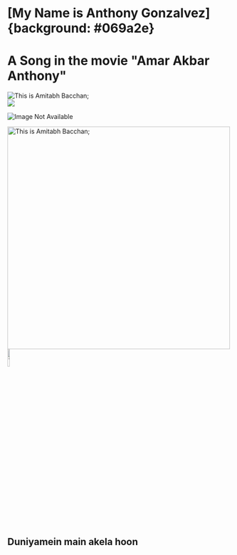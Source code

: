 **[My Name is Anthony Gonzalvez]{background: #069a2e}**
==============================
A Song in the movie "Amar Akbar Anthony"
========================================

![](/assets/images/SFL.jpeg "This is Amitabh Bacchan;")  
[![](/assets/images/SFL.jpeg)](https://www.youtube.com/watch?v=ORlfGLKTkUs) 

![Image Not Available](my_name_is_Raju.jpg)

<img src="/assets/images.SFL.jpeg" width="500" title="This is Amitabh Bacchan;" /> <br>
<img src="/assets/images.SFL.jpeg" width="10%" title="This is Amitabh Bacchan;" />

## Duniyamein main akela hoon 
